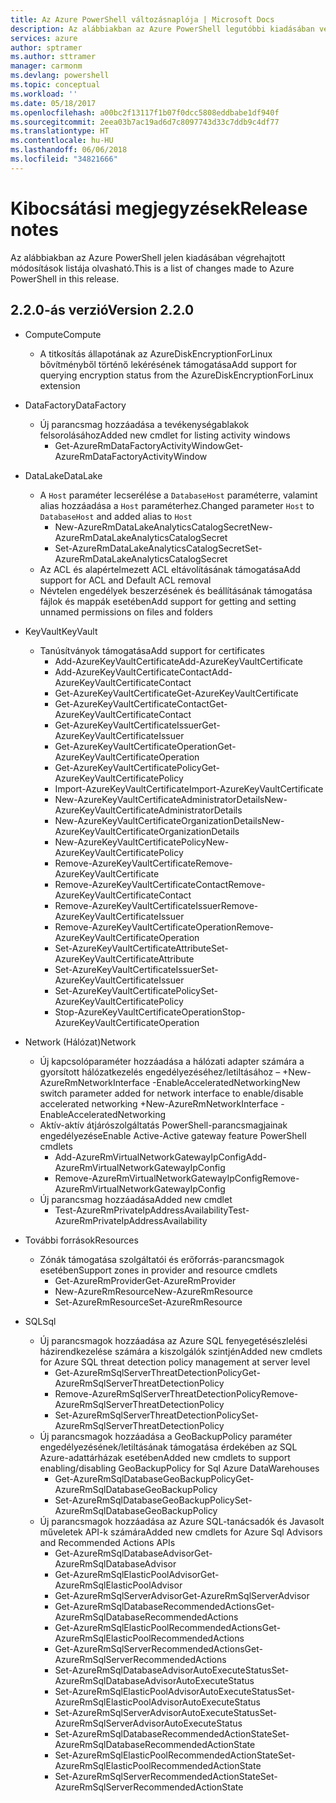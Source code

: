 ```yaml
---
title: Az Azure PowerShell változásnaplója | Microsoft Docs
description: Az alábbiakban az Azure PowerShell legutóbbi kiadásában végrehajtott módosítások előzményei olvashatók.
services: azure
author: sptramer
ms.author: sttramer
manager: carmonm
ms.devlang: powershell
ms.topic: conceptual
ms.workload: ''
ms.date: 05/18/2017
ms.openlocfilehash: a00bc2f13117f1b07f0dcc5808eddbabe1df940f
ms.sourcegitcommit: 2eea03b7ac19ad6d7c8097743d33c7ddb9c4df77
ms.translationtype: HT
ms.contentlocale: hu-HU
ms.lasthandoff: 06/06/2018
ms.locfileid: "34821666"
---
```

# <a name="release-notes"></a><span data-ttu-id="99464-103">Kibocsátási megjegyzések</span><span class="sxs-lookup"><span data-stu-id="99464-103">Release notes</span></span>

<span data-ttu-id="99464-104">Az alábbiakban az Azure PowerShell jelen kiadásában végrehajtott módosítások listája olvasható.</span><span class="sxs-lookup"><span data-stu-id="99464-104">This is a list of changes made to Azure PowerShell in this release.</span></span>

## <a name="version-220"></a><span data-ttu-id="99464-105">2.2.0-ás verzió</span><span class="sxs-lookup"><span data-stu-id="99464-105">Version 2.2.0</span></span>
* <span data-ttu-id="99464-106">Compute</span><span class="sxs-lookup"><span data-stu-id="99464-106">Compute</span></span>
  - <span data-ttu-id="99464-107">A titkosítás állapotának az AzureDiskEncryptionForLinux bővítményből történő lekérésének támogatása</span><span class="sxs-lookup"><span data-stu-id="99464-107">Add support for querying encryption status from the AzureDiskEncryptionForLinux extension</span></span>
* <span data-ttu-id="99464-108">DataFactory</span><span class="sxs-lookup"><span data-stu-id="99464-108">DataFactory</span></span>
  - <span data-ttu-id="99464-109">Új parancsmag hozzáadása a tevékenységablakok felsorolásához</span><span class="sxs-lookup"><span data-stu-id="99464-109">Added new cmdlet for listing activity windows</span></span>
    + <span data-ttu-id="99464-110">Get-AzureRmDataFactoryActivityWindow</span><span class="sxs-lookup"><span data-stu-id="99464-110">Get-AzureRmDataFactoryActivityWindow</span></span>
* <span data-ttu-id="99464-111">DataLake</span><span class="sxs-lookup"><span data-stu-id="99464-111">DataLake</span></span>
  - <span data-ttu-id="99464-112">A `Host` paraméter lecserélése a `DatabaseHost` paraméterre, valamint alias hozzáadása a `Host` paraméterhez.</span><span class="sxs-lookup"><span data-stu-id="99464-112">Changed parameter `Host` to `DatabaseHost` and added alias to `Host`</span></span>
    + <span data-ttu-id="99464-113">New-AzureRmDataLakeAnalyticsCatalogSecret</span><span class="sxs-lookup"><span data-stu-id="99464-113">New-AzureRmDataLakeAnalyticsCatalogSecret</span></span>
    + <span data-ttu-id="99464-114">Set-AzureRmDataLakeAnalyticsCatalogSecret</span><span class="sxs-lookup"><span data-stu-id="99464-114">Set-AzureRmDataLakeAnalyticsCatalogSecret</span></span>
  - <span data-ttu-id="99464-115">Az ACL és alapértelmezett ACL eltávolításának támogatása</span><span class="sxs-lookup"><span data-stu-id="99464-115">Add support for ACL and Default ACL removal</span></span>
  - <span data-ttu-id="99464-116">Névtelen engedélyek beszerzésének és beállításának támogatása fájlok és mappák esetében</span><span class="sxs-lookup"><span data-stu-id="99464-116">Add support for getting and setting unnamed permissions on files and folders</span></span>
* <span data-ttu-id="99464-117">KeyVault</span><span class="sxs-lookup"><span data-stu-id="99464-117">KeyVault</span></span>
  - <span data-ttu-id="99464-118">Tanúsítványok támogatása</span><span class="sxs-lookup"><span data-stu-id="99464-118">Add support for certificates</span></span>
    + <span data-ttu-id="99464-119">Add-AzureKeyVaultCertificate</span><span class="sxs-lookup"><span data-stu-id="99464-119">Add-AzureKeyVaultCertificate</span></span>
    + <span data-ttu-id="99464-120">Add-AzureKeyVaultCertificateContact</span><span class="sxs-lookup"><span data-stu-id="99464-120">Add-AzureKeyVaultCertificateContact</span></span>
    + <span data-ttu-id="99464-121">Get-AzureKeyVaultCertificate</span><span class="sxs-lookup"><span data-stu-id="99464-121">Get-AzureKeyVaultCertificate</span></span>
    + <span data-ttu-id="99464-122">Get-AzureKeyVaultCertificateContact</span><span class="sxs-lookup"><span data-stu-id="99464-122">Get-AzureKeyVaultCertificateContact</span></span>
    + <span data-ttu-id="99464-123">Get-AzureKeyVaultCertificateIssuer</span><span class="sxs-lookup"><span data-stu-id="99464-123">Get-AzureKeyVaultCertificateIssuer</span></span>
    + <span data-ttu-id="99464-124">Get-AzureKeyVaultCertificateOperation</span><span class="sxs-lookup"><span data-stu-id="99464-124">Get-AzureKeyVaultCertificateOperation</span></span>
    + <span data-ttu-id="99464-125">Get-AzureKeyVaultCertificatePolicy</span><span class="sxs-lookup"><span data-stu-id="99464-125">Get-AzureKeyVaultCertificatePolicy</span></span>
    + <span data-ttu-id="99464-126">Import-AzureKeyVaultCertificate</span><span class="sxs-lookup"><span data-stu-id="99464-126">Import-AzureKeyVaultCertificate</span></span>
    + <span data-ttu-id="99464-127">New-AzureKeyVaultCertificateAdministratorDetails</span><span class="sxs-lookup"><span data-stu-id="99464-127">New-AzureKeyVaultCertificateAdministratorDetails</span></span>
    + <span data-ttu-id="99464-128">New-AzureKeyVaultCertificateOrganizationDetails</span><span class="sxs-lookup"><span data-stu-id="99464-128">New-AzureKeyVaultCertificateOrganizationDetails</span></span>
    + <span data-ttu-id="99464-129">New-AzureKeyVaultCertificatePolicy</span><span class="sxs-lookup"><span data-stu-id="99464-129">New-AzureKeyVaultCertificatePolicy</span></span>
    + <span data-ttu-id="99464-130">Remove-AzureKeyVaultCertificate</span><span class="sxs-lookup"><span data-stu-id="99464-130">Remove-AzureKeyVaultCertificate</span></span>
    + <span data-ttu-id="99464-131">Remove-AzureKeyVaultCertificateContact</span><span class="sxs-lookup"><span data-stu-id="99464-131">Remove-AzureKeyVaultCertificateContact</span></span>
    + <span data-ttu-id="99464-132">Remove-AzureKeyVaultCertificateIssuer</span><span class="sxs-lookup"><span data-stu-id="99464-132">Remove-AzureKeyVaultCertificateIssuer</span></span>
    + <span data-ttu-id="99464-133">Remove-AzureKeyVaultCertificateOperation</span><span class="sxs-lookup"><span data-stu-id="99464-133">Remove-AzureKeyVaultCertificateOperation</span></span>
    + <span data-ttu-id="99464-134">Set-AzureKeyVaultCertificateAttribute</span><span class="sxs-lookup"><span data-stu-id="99464-134">Set-AzureKeyVaultCertificateAttribute</span></span>
    + <span data-ttu-id="99464-135">Set-AzureKeyVaultCertificateIssuer</span><span class="sxs-lookup"><span data-stu-id="99464-135">Set-AzureKeyVaultCertificateIssuer</span></span>
    + <span data-ttu-id="99464-136">Set-AzureKeyVaultCertificatePolicy</span><span class="sxs-lookup"><span data-stu-id="99464-136">Set-AzureKeyVaultCertificatePolicy</span></span>
    + <span data-ttu-id="99464-137">Stop-AzureKeyVaultCertificateOperation</span><span class="sxs-lookup"><span data-stu-id="99464-137">Stop-AzureKeyVaultCertificateOperation</span></span>
* <span data-ttu-id="99464-138">Network (Hálózat)</span><span class="sxs-lookup"><span data-stu-id="99464-138">Network</span></span>

  - <span data-ttu-id="99464-139">Új kapcsolóparaméter hozzáadása a hálózati adapter számára a gyorsított hálózatkezelés engedélyezéséhez/letiltásához – +New-AzureRmNetworkInterface -EnableAcceleratedNetworking</span><span class="sxs-lookup"><span data-stu-id="99464-139">New switch parameter added for network interface to enable/disable accelerated networking +New-AzureRmNetworkInterface -EnableAcceleratedNetworking</span></span>
  - <span data-ttu-id="99464-140">Aktív-aktív átjárószolgáltatás PowerShell-parancsmagjainak engedélyezése</span><span class="sxs-lookup"><span data-stu-id="99464-140">Enable Active-Active gateway feature PowerShell cmdlets</span></span>
    + <span data-ttu-id="99464-141">Add-AzureRmVirtualNetworkGatewayIpConfig</span><span class="sxs-lookup"><span data-stu-id="99464-141">Add-AzureRmVirtualNetworkGatewayIpConfig</span></span>
    + <span data-ttu-id="99464-142">Remove-AzureRmVirtualNetworkGatewayIpConfig</span><span class="sxs-lookup"><span data-stu-id="99464-142">Remove-AzureRmVirtualNetworkGatewayIpConfig</span></span>
  - <span data-ttu-id="99464-143">Új parancsmag hozzáadása</span><span class="sxs-lookup"><span data-stu-id="99464-143">Added new cmdlet</span></span>
    + <span data-ttu-id="99464-144">Test-AzureRmPrivateIpAddressAvailability</span><span class="sxs-lookup"><span data-stu-id="99464-144">Test-AzureRmPrivateIpAddressAvailability</span></span>
* <span data-ttu-id="99464-145">További források</span><span class="sxs-lookup"><span data-stu-id="99464-145">Resources</span></span>
  - <span data-ttu-id="99464-146">Zónák támogatása szolgáltatói és erőforrás-parancsmagok esetében</span><span class="sxs-lookup"><span data-stu-id="99464-146">Support zones in provider and resource cmdlets</span></span>
    + <span data-ttu-id="99464-147">Get-AzureRmProvider</span><span class="sxs-lookup"><span data-stu-id="99464-147">Get-AzureRmProvider</span></span>
    + <span data-ttu-id="99464-148">New-AzureRmResource</span><span class="sxs-lookup"><span data-stu-id="99464-148">New-AzureRmResource</span></span>
    + <span data-ttu-id="99464-149">Set-AzureRmResource</span><span class="sxs-lookup"><span data-stu-id="99464-149">Set-AzureRmResource</span></span>
* <span data-ttu-id="99464-150">SQL</span><span class="sxs-lookup"><span data-stu-id="99464-150">Sql</span></span>
  - <span data-ttu-id="99464-151">Új parancsmagok hozzáadása az Azure SQL fenyegetésészlelési házirendkezelése számára a kiszolgálók szintjén</span><span class="sxs-lookup"><span data-stu-id="99464-151">Added new cmdlets for Azure SQL threat detection policy management at server level</span></span>
    + <span data-ttu-id="99464-152">Get-AzureRmSqlServerThreatDetectionPolicy</span><span class="sxs-lookup"><span data-stu-id="99464-152">Get-AzureRmSqlServerThreatDetectionPolicy</span></span>
    + <span data-ttu-id="99464-153">Remove-AzureRmSqlServerThreatDetectionPolicy</span><span class="sxs-lookup"><span data-stu-id="99464-153">Remove-AzureRmSqlServerThreatDetectionPolicy</span></span>
    + <span data-ttu-id="99464-154">Set-AzureRmSqlServerThreatDetectionPolicy</span><span class="sxs-lookup"><span data-stu-id="99464-154">Set-AzureRmSqlServerThreatDetectionPolicy</span></span>
  - <span data-ttu-id="99464-155">Új parancsmagok hozzáadása a GeoBackupPolicy paraméter engedélyezésének/letiltásának támogatása érdekében az SQL Azure-adattárházak esetében</span><span class="sxs-lookup"><span data-stu-id="99464-155">Added new cmdlets to support enabling/disabling GeoBackupPolicy for Sql Azure DataWarehouses</span></span>
    + <span data-ttu-id="99464-156">Get-AzureRmSqlDatabaseGeoBackupPolicy</span><span class="sxs-lookup"><span data-stu-id="99464-156">Get-AzureRmSqlDatabaseGeoBackupPolicy</span></span>
    + <span data-ttu-id="99464-157">Set-AzureRmSqlDatabaseGeoBackupPolicy</span><span class="sxs-lookup"><span data-stu-id="99464-157">Set-AzureRmSqlDatabaseGeoBackupPolicy</span></span>
  - <span data-ttu-id="99464-158">Új parancsmagok hozzáadása az Azure SQL-tanácsadók és Javasolt műveletek API-k számára</span><span class="sxs-lookup"><span data-stu-id="99464-158">Added new cmdlets for Azure Sql Advisors and Recommended Actions APIs</span></span>
    + <span data-ttu-id="99464-159">Get-AzureRmSqlDatabaseAdvisor</span><span class="sxs-lookup"><span data-stu-id="99464-159">Get-AzureRmSqlDatabaseAdvisor</span></span>
    + <span data-ttu-id="99464-160">Get-AzureRmSqlElasticPoolAdvisor</span><span class="sxs-lookup"><span data-stu-id="99464-160">Get-AzureRmSqlElasticPoolAdvisor</span></span>
    + <span data-ttu-id="99464-161">Get-AzureRmSqlServerAdvisor</span><span class="sxs-lookup"><span data-stu-id="99464-161">Get-AzureRmSqlServerAdvisor</span></span>
    + <span data-ttu-id="99464-162">Get-AzureRmSqlDatabaseRecommendedActions</span><span class="sxs-lookup"><span data-stu-id="99464-162">Get-AzureRmSqlDatabaseRecommendedActions</span></span>
    + <span data-ttu-id="99464-163">Get-AzureRmSqlElasticPoolRecommendedActions</span><span class="sxs-lookup"><span data-stu-id="99464-163">Get-AzureRmSqlElasticPoolRecommendedActions</span></span>
    + <span data-ttu-id="99464-164">Get-AzureRmSqlServerRecommendedActions</span><span class="sxs-lookup"><span data-stu-id="99464-164">Get-AzureRmSqlServerRecommendedActions</span></span>
    + <span data-ttu-id="99464-165">Set-AzureRmSqlDatabaseAdvisorAutoExecuteStatus</span><span class="sxs-lookup"><span data-stu-id="99464-165">Set-AzureRmSqlDatabaseAdvisorAutoExecuteStatus</span></span>
    + <span data-ttu-id="99464-166">Set-AzureRmSqlElasticPoolAdvisorAutoExecuteStatus</span><span class="sxs-lookup"><span data-stu-id="99464-166">Set-AzureRmSqlElasticPoolAdvisorAutoExecuteStatus</span></span>
    + <span data-ttu-id="99464-167">Set-AzureRmSqlServerAdvisorAutoExecuteStatus</span><span class="sxs-lookup"><span data-stu-id="99464-167">Set-AzureRmSqlServerAdvisorAutoExecuteStatus</span></span>
    + <span data-ttu-id="99464-168">Set-AzureRmSqlDatabaseRecommendedActionState</span><span class="sxs-lookup"><span data-stu-id="99464-168">Set-AzureRmSqlDatabaseRecommendedActionState</span></span>
    + <span data-ttu-id="99464-169">Set-AzureRmSqlElasticPoolRecommendedActionState</span><span class="sxs-lookup"><span data-stu-id="99464-169">Set-AzureRmSqlElasticPoolRecommendedActionState</span></span>
    + <span data-ttu-id="99464-170">Set-AzureRmSqlServerRecommendedActionState</span><span class="sxs-lookup"><span data-stu-id="99464-170">Set-AzureRmSqlServerRecommendedActionState</span></span>
